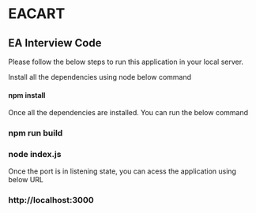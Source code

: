 # EACART
EA Interview Code
---
Please follow the below steps to run this application in your local server.

Install all the dependencies using node below command

#### npm install

Once all the dependencies are installed. You can run the below command

### npm run build

### node index.js

Once the port is in listening state, you can acess the application using below URL

### http://localhost:3000

